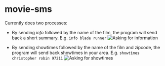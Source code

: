 # movie-sms
Currently does two processes:
* By sending _info_ followed by the name of the film, the program will send back a short summary. E.g. `info blade runner`
![Asking for information](https://imgur.com/qvLeNOF)

* By sending showtimes followed by the name of the film and zipcode, the program will send back showtimes in your area.
E.g. `showtimes christopher robin 97211`
![Asking for showtimes](https://imgur.com/V4zA5Tg)
